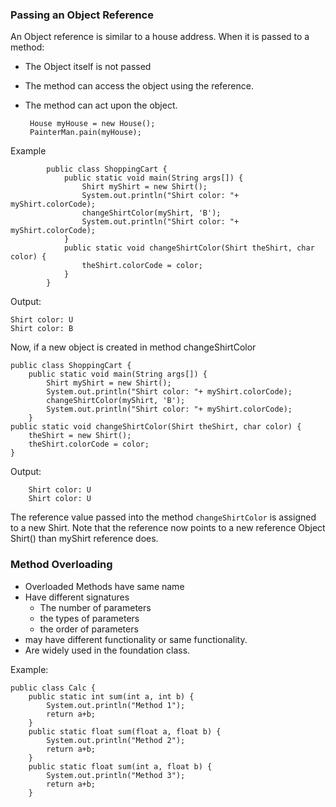 ### Passing an Object Reference
An Object reference is similar to a house address. When it is passed to a method:
 - The Object itself is not passed
 - The method can access the object using the reference.
 - The method can act upon the object.
 
        House myHouse = new House();
        PainterMan.pain(myHouse);

Example

            public class ShoppingCart {
                public static void main(String args[]) {
                    Shirt myShirt = new Shirt();
                    System.out.println("Shirt color: "+ myShirt.colorCode);
                    changeShirtColor(myShirt, 'B');
                    System.out.println("Shirt color: "+ myShirt.colorCode);
                }
                public static void changeShirtColor(Shirt theShirt, char color) {
                    theShirt.colorCode = color;
                }
            }

Output: 

    Shirt color: U
    Shirt color: B

Now, if a new object is created in method changeShirtColor
    
    public class ShoppingCart {
        public static void main(String args[]) {
            Shirt myShirt = new Shirt();
            System.out.println("Shirt color: "+ myShirt.colorCode);
            changeShirtColor(myShirt, 'B');
            System.out.println("Shirt color: "+ myShirt.colorCode);
        }
    public static void changeShirtColor(Shirt theShirt, char color) {
        theShirt = new Shirt();
        theShirt.colorCode = color;
    }
Output:

        Shirt color: U
        Shirt color: U
The reference value passed into the method `changeShirtColor` is assigned to a new Shirt.
Note that the reference now points to a new reference Object Shirt() than myShirt reference does.



### Method Overloading

 - Overloaded Methods have same name
 - Have different signatures
    - The number of parameters
    - the types of parameters
    - the order of parameters
 - may have different functionality or same functionality.
 - Are widely used in the foundation class.

Example:

    public class Calc {
        public static int sum(int a, int b) {
            System.out.println("Method 1");
            return a+b;
        }
        public static float sum(float a, float b) {
            System.out.println("Method 2");
            return a+b;
        }
        public static float sum(int a, float b) {
            System.out.println("Method 3");
            return a+b;
        }